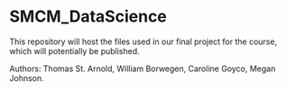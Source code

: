 # SMCM_DataScience
This repository will host the files used in our final project for the course, which will potentially be published.


Authors: Thomas St. Arnold, William Borwegen, Caroline Goyco, Megan Johnson.